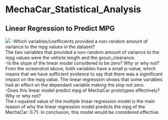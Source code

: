# MechaCar_Statistical_Analysis

## Linear Regression to Predict MPG

![](https://github.com/mquimi/MechaCar_Statistical_Analysis/tree/main/imgs)
-Which variables/coefficients provided a non-random amount of variance to the mpg values in the dataset?
<br>The two variables that provided a non-random amount of variance to the mpg values were the vehicle length and the groun_clearance. 
<br>
-Is the slope of the linear model considered to be zero? Why or why not?
<br>From the screenshot above, both variables have a small p-value, which means that we have sufficient evidence to say that there was a siginificant impact on the mpg value. The linear regression shows that some variables had an effect on the dependant variable making the slop not zero.
<br>
-Does this linear model predict mpg of MechaCar prototypes effectively? Why or why not?
<br>The r-squared value of the multiple linear regression model is the main reason of why the linear regression model predicts the mpg of the MechaCar: 0.71. In conclusion, this model would be considered effective.